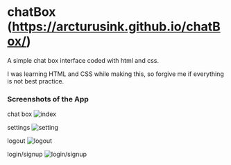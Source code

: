 # chatBox (https://arcturusink.github.io/chatBox/)
A simple chat box interface coded with html and css. 

I was learning HTML and CSS while making this, so forgive me if everything is not best practice. 

### Screenshots of the App
chat box
![index](https://user-images.githubusercontent.com/9923181/47947292-774f4080-def0-11e8-8fba-020539ddf8ce.png)

settings
![setting](https://user-images.githubusercontent.com/9923181/47947297-977eff80-def0-11e8-9bd3-864af9ea550f.png)

logout
![logout](https://user-images.githubusercontent.com/9923181/47947303-a960a280-def0-11e8-85e3-3a2d7d1d6777.png)

login/signup 
![login/signup](https://user-images.githubusercontent.com/9923181/47947312-c39a8080-def0-11e8-924d-452334acd050.png)

